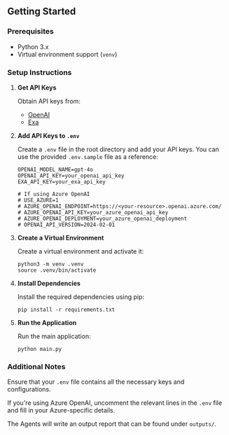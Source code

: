 ## Getting Started

### Prerequisites

- Python 3.x
- Virtual environment support (`venv`)

### Setup Instructions

1. **Get API Keys**

   Obtain API keys from:
   - [OpenAI](https://www.openai.com/)
   - [Exa](https://www.exa.com/)

2. **Add API Keys to `.env`**

   Create a `.env` file in the root directory and add your API keys. You can use the provided `.env.sample` file as a reference:

   ```env
   OPENAI_MODEL_NAME=gpt-4o
   OPENAI_API_KEY=your_openai_api_key
   EXA_API_KEY=your_exa_api_key

   # If using Azure OpenAI
   # USE_AZURE=1
   # AZURE_OPENAI_ENDPOINT=https://<your-resource>.openai.azure.com/
   # AZURE_OPENAI_API_KEY=your_azure_openai_api_key
   # AZURE_OPENAI_DEPLOYMENT=your_azure_openai_deployment
   # OPENAI_API_VERSION=2024-02-01
   ```

3. **Create a Virtual Environment**

    Create a virtual environment and activate it:
    ```
    python3 -m venv .venv
    source .venv/bin/activate
    ```

4. **Install Dependencies**

    Install the required dependencies using pip:

    ```
    pip install -r requirements.txt
    ```

5. **Run the Application**

    Run the main application:

    ```
    python main.py
    ```


### Additional Notes
Ensure that your `.env` file contains all the necessary keys and configurations.

If you're using Azure OpenAI, uncomment the relevant lines in the `.env` file and fill in your Azure-specific details.

The Agents will write an output report that can be found under `outputs/`.